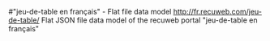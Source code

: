 #"jeu-de-table en français" - Flat file data model
http://fr.recuweb.com/jeu-de-table/
Flat JSON file data model of the recuweb portal "jeu-de-table en français"
